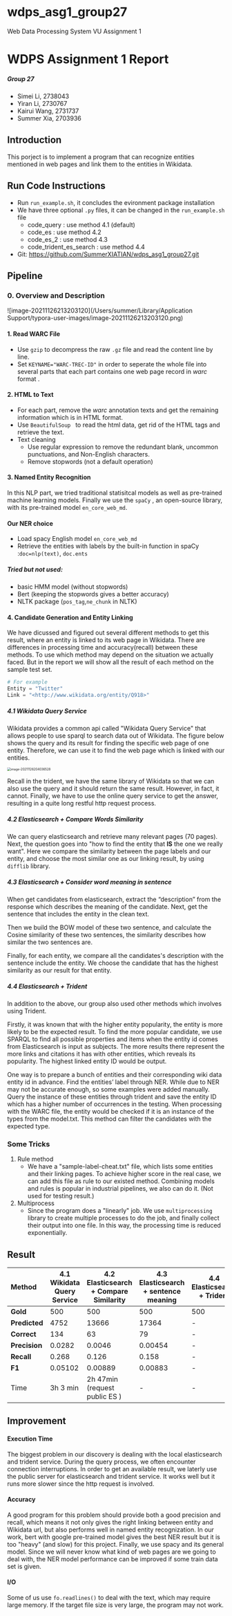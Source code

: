 # wdps_asg1_group27
Web Data Processing System VU Assignment 1

# WDPS Assignment 1 Report

##### Group 27

- Simei Li, 2738043
- Yiran Li, 2730767
- Kairui Wang, 2731737
- Summer Xia, 2703936

## Introduction

This porject is to implement a program that can recognize entities mentioned in web pages and link them to the entities in Wikidata.

## Run Code Instructions

- Run ```run_example.sh```, it concludes the evironment package installation
- We have three optional ```.py``` files, it can be changed in the ```run_example.sh``` file
  - code_query : use method 4.1 (default)
  - code_es : use method 4.2
  - code_es_2 : use method 4.3
  - code_trident_es_search : use method 4.4
- Git: https://github.com/SummerXIATIAN/wdps_asg1_group27.git

## Pipeline

### 0. Overview and Description

![image-20211126213203120](/Users/summer/Library/Application Support/typora-user-images/image-20211126213203120.png)

#### 1. Read WARC File

- Use ```gzip``` to decompress the raw ```.gz``` file and read the content line by line.
- Set ```KEYNAME="WARC-TREC-ID"``` in order to seperate the whole file into several parts that each part contains one web page record in *warc* format .

#### 2. HTML to Text

- For each part, remove the *warc* annotation texts and get the remaining information which is in HTML format.
- Use ```BeautifulSoup ``` to read the html data, get rid of the HTML tags and retrieve the text.
- Text cleaning
  - Use regular expression to remove the redundant blank, uncommon punctuations, and Non-English characters.
  - Remove stopwords (not a default operation)

#### 3. Named Entity Recognition

In this NLP part, we tried traditional statisitcal models as well as pre-trained machine learning models. Finally we use the ```spaCy``` , an open-source library, with its pre-trained model ```en_core_web_md```.

#### Our NER choice

- Load spacy English model ```en_core_web_md```
- Retrieve the entities with labels by the built-in function in spaCy :```doc=nlp(text)```, ```doc.ents```

##### Tried but not used:

- basic HMM model (without stopwords)
- Bert (keeping the stopwords gives a better accuracy)
- NLTK package (```pos_tag```,```ne_chunk``` in NLTK)

#### 4. Candidate Generation and Entity Linking

We have dicussed and figured out several different methods to get this result, where an entity is linked to its web page in Wikidata. There are differences in processing time and accuracy(recall) between these methods. To use which method may depend on the situation we actually faced. But in the report we will show all the result of each method on the sample test set.

```python
# For example
Entity = "Twitter"
Link = "<http://www.wikidata.org/entity/Q918>"
```

 ##### 4.1 Wikidata Query Service

Wikidata provides a common api called "Wikidata Query Service" that allows people to use sparql to search data out of Wikidata. The figure below shows the query and its result for finding the specific web page of one entity. Therefore, we can use it to find the web page which is linked with our entities. 

<img src="/Users/summer/Library/Application Support/typora-user-images/image-20211126204036528.png" alt="image-20211126204036528" style="zoom:50%;" />

Recall in the trident, we have the same library of Wikidata so that we can also use the query and it should return the same result. However, in fact, it cannot. Finally, we have to use the online query service to get the answer, resulting in a quite long restful http request process.

##### 4.2 Elasticsearch + Compare Words Similarity

We can query elasticsearch and retrieve many relevant pages (70 pages). Next, the question goes into "how to find the entity that **IS** the one we really want". Here we compare the similarity between the page labels and our entity, and choose the most similar one as our linking result, by using ```difflib``` library.

##### 4.3 Elasticsearch + Consider word meaning in sentence

When get candidates from elasticsearch, extract the “description” from the response which describes the meaning of the candidate. Next, get the sentence that includes the entity in the clean text. 

Then we build the BOW model of these two sentence, and calculate the Cosine similarity of these two sentences, the similarity describes how similar the two sentences are. 

Finally, for each entity, we compare all the candidates's description with the sentence include the entity. We choose the candidate that has the highest 	similarity as our result for that entity. 

##### 4.4 Elasticsearch + Trident

In addition to the above, our group also used other methods which involves using Trident.

Firstly, it was known that with the higher entity popularity, the entity is more likely to be the expected result. To find the more popular candidate, we use SPARQL to find all possible properties and items when the entity id comes from Elasticsearch is input as subjects. The more results there represent the more links and citations it has with other entities, which reveals its popularity. The highest linked entity ID would be output.

One way is to prepare a bunch of entities and their corresponding wiki data entity id in advance. Find the entities’ label through NER. While due to NER may not be accurate enough, so some examples were added manually. Query the instance of these entities through trident and save the entity ID which has a higher number of occurrences in the testing. When processing with the WARC file, the entity would be checked if it is an instance of the types from the model.txt. This method can filter the candidates with the expected type. 

### Some Tricks

1. Rule method
   - We have a "sample-label-cheat.txt" file, which lists some entities and their linking pages. To achieve higher score in the real case, we can add this file as rule to our existed method. Combining models and rules is popular in industrial pipelines, we also can do it. (Not used for testing result.)
2. Multiprocess
   - Since the program does a "linearly" job. We use ```multiprocessing``` library to create multiple processes to do the job, and finally collect their output into one file. In this way, the processing time is reduced exponentially.

## Result

| Method        | 4.1  Wikidata Query Service | 4.2 Elasticsearch + Compare Similarity | 4.3  Elasticsearch + sentence meaning | 4.4 Elasticsearch + Trident |
| :------------ | --------------------------- | -------------------------------------- | ------------------------------------- | --------------------------- |
| **Gold**      | 500                         | 500                                    | 500                                   | 500                         |
| **Predicted** | 4752                        | 13666                                  | 17364                                 | -                           |
| **Correct**   | 134                         | 63                                     | 79                                    | -                           |
| **Precision** | 0.0282                      | 0.0046                                 | 0.00454                               | -                           |
| **Recall**    | 0.268                       | 0.126                                  | 0.158                                 | -                           |
| **F1**        | 0.05102                     | 0.00889                                | 0.00883                               | -                           |
| Time          | 3h 3 min                    | 2h 47min (request public ES )          | -                                     | -                           |

## Improvement

#### Execution Time

The biggest problem in our discovery is dealing with the local elasticsearch and trident service. During the query process, we often encounter connection interruptions. In order to get an available result, we laterly use the public server for elasticsearch and trident service. It works well but it runs more  slower since the http request is involved. 

#### Accuracy

A good program for this problem should provide both a good precision and recall, which means it not only gives the right linking between entity and Wikidata url, but also performs well in named entity recognization. In our work, bert with google pre-trained model gives the best NER result but it is too "heavy" (and slow) for this project. Finally, we use spacy and its general model.  Since we will never know what kind of web pages are we going to deal with, the NER model performance can be improved if some train data set is given.

#### I/O

Some of us use  ```fo.readlines()``` to deal with the text, which may require large memory. If the target file size is very large, the program may not work.
